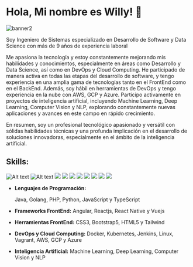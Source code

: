 # Hola, Mi nombre es Willy! 👋

![banner2](https://github.com/nelsonstos/nelsonstos/assets/10160467/1b662a3b-0904-4e88-90f1-8602bb8b763b)



Soy Ingeniero de Sistemas especializado en Desarrollo de Software y Data Science con más de 9 años de experiencia laboral

Me apasiona la tecnología y estoy constantemente mejorando mis habilidades y conocimientos, especialmente en áreas como Desarrollo y Data Science, así como en DevOps y Cloud Computing. 
He participado de manera activa en todas las etapas del desarrollo de software, y tengo experiencia en una amplia gama de tecnologías tanto en el FrontEnd como en el BackEnd. Además, soy hábil en herramientas de DevOps y tengo experiencia en la nube con AWS, GCP y Azure. 
Participo activamente en proyectos de inteligencia artificial, incluyendo Machine Learning, Deep Learning, Computer Vision y NLP, explorando constantemente nuevas aplicaciones y avances en este campo en rápido crecimiento. 

En resumen, soy un profesional tecnológico apasionado y versátil con sólidas habilidades técnicas y una profunda implicación en el desarrollo de soluciones innovadoras, especialmente en el ámbito de la inteligencia artificial.

## Skills:
![Alt text](https://img.shields.io/badge/Spring_Boot-F2F4F9?style=for-the-badge&logo=spring-boot)
![Alt text](https://img.shields.io/badge/Go-00ADD8?style=for-the-badge&logo=go&logoColor=white)
<img src='https://img.shields.io/badge/Spring_Boot-F2F4F9?style=for-the-badge&logo=spring-boot' />
<img src='https://img.shields.io/badge/Go-00ADD8?style=for-the-badge&logo=go&logoColor=white'/>
<img src='https://img.shields.io/badge/Python-FFD43B?style=for-the-badge&logo=python&logoColor=blue'/>
<img src='https://img.shields.io/badge/PHP-777BB4?style=for-the-badge&logo=php&logoColor=white'/>
<img src='https://img.shields.io/badge/JavaScript-323330?style=for-the-badge&logo=javascript&logoColor=F7DF1E'/>
<img src='https://img.shields.io/badge/R-276DC3?style=for-the-badge&logo=r&logoColor=white'/>
<img src='https://img.shields.io/badge/Angular-DD0031?style=for-the-badge&logo=angular&logoColor=white'/>
<img src='https://img.shields.io/badge/Apache_Kafka-231F20?style=for-the-badge&logo=apache-kafka&logoColor=white'/>

- **Lenguajes de Programación:**
 
  Java, Golang, PHP, Python, JavaScript y TypeScript
- **Frameworks FrontEnd:** Angular, Reactjs, React Native  y Vuejs
- **Herramientas FrontEnd:** CSS3, Bootstrap5, HTML5 y Tailwind
- **DevOps y Cloud Computing:** Docker, Kubernetes, Jenkins, Linux, Vagrant, AWS, GCP y Azure
- **Inteligencia Artificial:** Machine Learning, Deep Learning, Computer Vision y NLP


<!--
**nelsonstos/nelsonstos** is a ✨ _special_ ✨ repository because its `README.md` (this file) appears on your GitHub profile.

Here are some ideas to get you started:

- 🔭 I’m currently working on ...
- 🌱 I’m currently learning ...
- 👯 I’m looking to collaborate on ...
- 🤔 I’m looking for help with ...
- 💬 Ask me about ...
- 📫 How to reach me: ...
- 😄 Pronouns: ...
- ⚡ Fun fact: ...
-->
